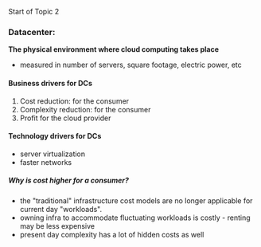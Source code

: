 Start of Topic 2
### Datacenter:
**The physical environment where cloud computing takes place**

- measured in number of servers, square footage, electric power, etc

#### Business drivers for DCs
1. Cost reduction: for the consumer
2. Complexity reduction: for the consumer
3. Profit for the cloud provider

#### Technology drivers for DCs
- server virtualization
- faster networks

##### Why is cost higher for a consumer?
- the "traditional" infrastructure cost models are no longer applicable for current day "workloads".
- owning infra to accommodate fluctuating workloads is costly - renting may be less expensive
- present day complexity has a lot of hidden costs as well
